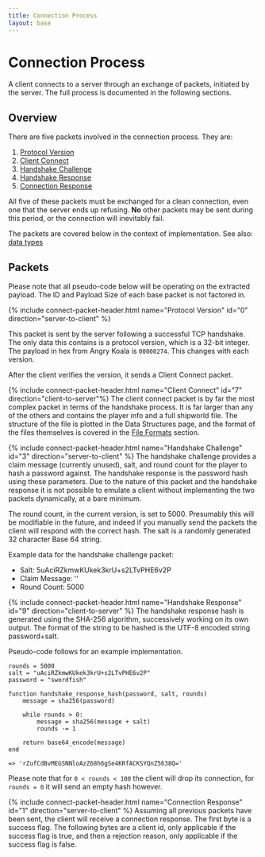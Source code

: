 ```yaml
---
title: Connection Process
layout: base
---
```


# Connection Process

A client connects to a server through an exchange of packets, initiated by the server. The full process is documented in the following sections.

## Overview
There are five packets involved in the connection process. They are:

1. [Protocol Version](/networking#protocol-version)
2. [Client Connect](/networking#client-connect)
3. [Handshake Challenge](/networking#handshake-challenge)
4. [Handshake Response](/networking#handshake-response)
5. [Connection Response](/networking#connection-response)

All five of these packets must be exchanged for a clean connection, even one that the server ends up refusing. **No** other packets may be sent during this period, or the connection will inevitably fail.

The packets are covered below in the context of implementation. See also: [data types](/networking/data-types.html)

## Packets
Please note that all pseudo-code below will be operating on the extracted payload. The ID and Payload Size of each base packet is not factored in.

{% include connect-packet-header.html name="Protocol Version" id="0" direction="server-to-client" %}

This packet is sent by the server following a successful TCP handshake. The only data this contains is a protocol version, which is a 32-bit integer. The payload in hex from Angry Koala is `00000274`. This changes with each version.

After the client verifies the version, it sends a Client Connect packet.

{% include connect-packet-header.html name="Client Connect" id="7" direction="client-to-server"%}
The client connect packet is by far the most complex packet in terms of the handshake process. It is far larger than any of the others and contains the player info and a full shipworld file. The structure of the file is plotted in the Data Structures page, and the format of the files themselves is covered in the [File Formats](/file_formats/) section.

{% include connect-packet-header.html name="Handshake Challenge" id="3" direction="server-to-client" %}
The handshake challenge provides a claim message (currently unused), salt, and round count for the player to hash a password against. The handshake response is the password hash using these parameters. Due to the nature of this packet and the handshake response it is not possible to emulate a client without implementing the two packets dynamically, at a bare minimum.

The round count, in the current version, is set to 5000. Presumably this will be modifiable in the future, and indeed if you manually send the packets the client will respond with the correct hash. The salt is a randomly generated 32 character Base 64 string.

Example data for the handshake challenge packet:

* Salt: 5uAciRZkmwKUkek3krU+s2LTvPHE6v2P
* Claim Message: ''
* Round Count: 5000

{% include connect-packet-header.html name="Handshake Response" id="9" direction="client-to-server" %}
The handshake response hash is generated using the SHA-256 algorithm, successively working on its own output. The format of the string to be hashed is the UTF-8 encoded string password+salt.

Pseudo-code follows for an example implementation.

```
rounds = 5000
salt = "uAciRZkmwKUkek3krU+s2LTvPHE6v2P"
password = "swordfish"

function handshake_response_hash(password, salt, rounds)
    message = sha256(password)

    while rounds > 0:
        message = sha256(message + salt)
        rounds -= 1

    return base64_encode(message)
end

=> 'rZufCdBvMEGSNNloAzZ68h6gSe4KRfACKSYQnZ5638Q='
```
Please note that for `0 < rounds < 100` the client will drop its connection, for `rounds = 0` it will send an empty hash however.

{% include connect-packet-header.html name="Connection Response" id="1" direction="server-to-client" %}
Assuming all previous packets have been sent, the client will receive a connection response.
The first byte is a success flag. The following bytes are a client id, only applicable if the success flag is true, and then a rejection reason, only applicable if the success flag is false.
